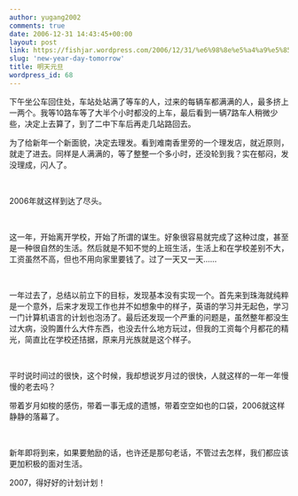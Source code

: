 ```yaml
---
author: yugang2002
comments: true
date: 2006-12-31 14:43:45+00:00
layout: post
link: https://fishjar.wordpress.com/2006/12/31/%e6%98%8e%e5%a4%a9%e5%85%83%e6%97%a6/
slug: 'new-year-day-tomorrow'
title: 明天元旦
wordpress_id: 68
---
```


下午坐公车回住处，车站处站满了等车的人，过来的每辆车都满满的人，最多挤上一两个。我等10路车等了大半个小时都没的上车，最后看到一辆7路车人稍微少些，决定上去算了，到了二中下车后再走几站路回去。




为了给新年一个新面貌，决定去理发。看到难南香里旁的一个理发店，就近原则，就走了进去。同样是人满满的，等了整整一个多小时，还没轮到我？实在郁闷，发没理成，闪人了。




 




2006年就这样到达了尽头。




 




这一年，开始离开学校，开始了所谓的谋生。好象很容易就完成了这种过度，甚至是一种很自然的生活。然后就是不知不觉的上班生活，生活上和在学校差别不大，工资虽然不高，但也不用向家里要钱了。过了一天又一天……




 




一年过去了，总结以前立下的目标，发现基本没有实现一个。首先来到珠海就纯粹是一个意外，后来才发现工作也并不如想象中的样子，英语的学习并无起色，学习一门计算机语言的计划也泡汤了。最后还发现一个严重的问题是，虽然整年都没生过大病，没购置什么大件东西，也没去什么地方玩过，但我的工资每个月都花的精光，简直比在学校还拮据，原来月光族就是这个样子。




 




平时说时间过的很快，这个时候，我却想说岁月过的很快，人就这样的一年一年慢慢的老去吗？




带着岁月如梭的感伤，带着一事无成的遗憾，带着空空如也的口袋，2006就这样静静的落幕了。




 




新年即将到来，如果要勉励的话，也许还是那句老话，不管过去怎样，我们都应该更加积极的面对生活。




2007，得好好的计划计划！
